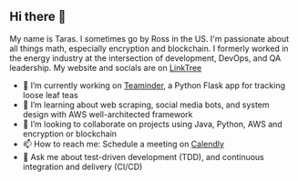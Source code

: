 ## Hi there 👋

My name is Taras. I sometimes go by Ross in the US. I'm passionate about all things math, especially encryption and blockchain. I formerly worked in the energy industry at the intersection of development, DevOps, and QA leadership. My website and socials are on [LinkTree](https://linktr.ee/kaldun_tech)

- 🔭 I’m currently working on [Teaminder](https://github.com/kaldun-tech/herbly-teaminder), a Python Flask app for tracking loose leaf teas
- 🌱 I’m learning about web scraping, social media bots, and system design with AWS well-architected framework
- 👯 I’m looking to collaborate on projects using Java, Python, AWS and encryption or blockchain
- 📫 How to reach me: Schedule a meeting on [Calendly](https://calendly.com/kaldun/meeting)
- 💬 Ask me about test-driven development (TDD), and continuous integration and delivery (CI/CD)

<!--
**kaldun-tech/kaldun-tech** is a ✨ _special_ ✨ repository because its `README.md` (this file) appears on your GitHub profile.

Here are some ideas to get you started:

- 🔭 I’m currently working on ...
- 🌱 I’m currently learning ...
- 👯 I’m looking to collaborate on ...
- 🤔 I’m looking for help with ...
- 💬 Ask me about ...
- 📫 How to reach me: ...
- 😄 Pronouns: ...
- ⚡ Fun fact: ...
-->
